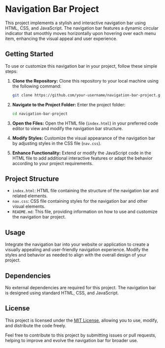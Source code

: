 # Navigation Bar Project

This project implements a stylish and interactive navigation bar using HTML, CSS, and JavaScript. The navigation bar features a dynamic circular indicator that smoothly moves horizontally upon hovering over each menu item, enhancing the visual appeal and user experience.

## Getting Started

To use or customize this navigation bar in your project, follow these simple steps:

1. **Clone the Repository:**
   Clone this repository to your local machine using the following command:

   ```bash
   git clone https://github.com/your-username/navigation-bar-project.git
   ```

2. **Navigate to the Project Folder:**
   Enter the project folder:

   ```bash
   cd navigation-bar-project
   ```

3. **Open the Files:**
   Open the HTML file (`index.html`) in your preferred code editor to view and modify the navigation bar structure.

4. **Modify Styles:**
   Customize the visual appearance of the navigation bar by adjusting styles in the CSS file (`nav.css`).

5. **Enhance Functionality:**
   Extend or modify the JavaScript code in the HTML file to add additional interactive features or adapt the behavior according to your project requirements.

## Project Structure

- `index.html`: HTML file containing the structure of the navigation bar and related elements.
- `nav.css`: CSS file containing styles for the navigation bar and other visual elements.
- `README.md`: This file, providing information on how to use and customize the navigation bar project.

## Usage

Integrate the navigation bar into your website or application to create a visually appealing and user-friendly navigation experience. Modify the styles and behavior as needed to align with the overall design of your project.

## Dependencies

No external dependencies are required for this project. The navigation bar is designed using standard HTML, CSS, and JavaScript.

## License

This project is licensed under the [MIT License](LICENSE), allowing you to use, modify, and distribute the code freely.

Feel free to contribute to this project by submitting issues or pull requests, helping to improve and evolve the navigation bar for broader use.
